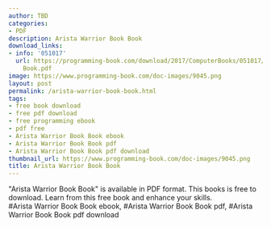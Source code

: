 ```yaml
---
author: TBD
categories:
- PDF
description: Arista Warrior Book Book
download_links:
- info: '051017'
  url: https://programming-book.com/download/2017/ComputerBooks/051017/Arista Warrior
    Book.pdf
image: https://www.programming-book.com/doc-images/9045.png
layout: post
permalink: /arista-warrior-book-book.html
tags:
- free book download
- free pdf download
- free programming ebook
- pdf free
- Arista Warrior Book Book ebook
- Arista Warrior Book Book pdf
- Arista Warrior Book Book pdf download
thumbnail_url: https://www.programming-book.com/doc-images/9045.png
title: Arista Warrior Book Book
---
```


 
<div class="item-desc text-justify">
  "Arista Warrior Book Book" is available in PDF format. This books is free to download. Learn from this free book and enhance your skills.
  <br>
  #Arista Warrior Book Book ebook, #Arista Warrior Book Book pdf, #Arista Warrior Book Book pdf download
</div>